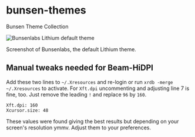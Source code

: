 # bunsen-themes
Bunsen Theme Collection

![Bunsenlabs Lithium default theme](http://i.imgur.com/NbKlBkdm.jpg)

Screenshot of Bunsenlabs, the default Lithium theme.

## Manual tweaks needed for Beam-HiDPI

Add these two lines to ``~/.Xresources`` and re-login 
or run ``xrdb -merge ~/.Xresources`` to activate. 
For ``Xft.dpi`` uncommenting and adjusting line 7 is fine, too. 
Just remove the leading ``!`` and replace ``96`` by ``160``.

```
Xft.dpi: 160
Xcursor.size: 48
```

These values were found giving the best results but 
depending on your screen's resolution ymmv. Adjust them to your preferences.
